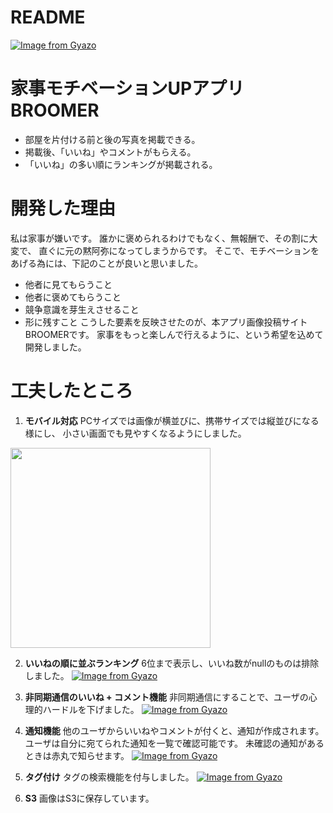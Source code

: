# README
[![Image from Gyazo](https://i.gyazo.com/b973203f74c582402a1f9dc804ddc55b.jpg)](https://gyazo.com/b973203f74c582402a1f9dc804ddc55b)


# 家事モチベーションUPアプリ BROOMER
  - 部屋を片付ける前と後の写真を掲載できる。
  - 掲載後、「いいね」やコメントがもらえる。
  - 「いいね」の多い順にランキングが掲載される。


# 開発した理由
私は家事が嫌いです。
誰かに褒められるわけでもなく、無報酬で、その割に大変で、
直ぐに元の黙阿弥になってしまうからです。
そこで、モチベーションをあげる為には、下記のことが良いと思いました。
  - 他者に見てもらうこと
  - 他者に褒めてもらうこと
  - 競争意識を芽生えさせること
  - 形に残すこと
こうした要素を反映させたのが、本アプリ画像投稿サイトBROOMERです。
家事をもっと楽しんで行えるように、という希望を込めて開発しました。


# 工夫したところ
  1. **モバイル対応**
  PCサイズでは画像が横並びに、携帯サイズでは縦並びになる様にし、
  小さい画面でも見やすくなるようにしました。
  <img src="https://gyazo.com/9db4bce63aacc3b45b4ac7689b403409" width="320px">

  2. **いいねの順に並ぶランキング**
  6位まで表示し、いいね数がnullのものは排除しました。
  [![Image from Gyazo](https://i.gyazo.com/a2a747013bf4c56fc8bc1ea11057128c.jpg)](https://gyazo.com/a2a747013bf4c56fc8bc1ea11057128c)

  3. **非同期通信のいいね + コメント機能**
  非同期通信にすることで、ユーザの心理的ハードルを下げました。
  [![Image from Gyazo](https://i.gyazo.com/5f776b853f44c639174996a1787b6a82.png)](https://gyazo.com/5f776b853f44c639174996a1787b6a82)

  4. **通知機能**
  他のユーザからいいねやコメントが付くと、通知が作成されます。
  ユーザは自分に宛てられた通知を一覧で確認可能です。
  未確認の通知があるときは赤丸で知らせます。
  [![Image from Gyazo](https://i.gyazo.com/00193cdb2c4df486b4ebdedfe0706d99.png)](https://gyazo.com/00193cdb2c4df486b4ebdedfe0706d99)

  5. **タグ付け**
  タグの検索機能を付与しました。
  [![Image from Gyazo](https://i.gyazo.com/a3a59693241804e4f82c9d1c6a581cfc.jpg)](https://gyazo.com/a3a59693241804e4f82c9d1c6a581cfc)

  6. **S3**
  画像はS3に保存しています。
